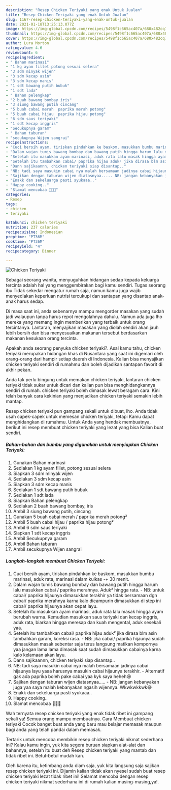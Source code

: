 ```yaml
---
description: "Resep Chicken Teriyaki yang enak Untuk Jualan"
title: "Resep Chicken Teriyaki yang enak Untuk Jualan"
slug: 1167-resep-chicken-teriyaki-yang-enak-untuk-jualan
date: 2021-01-18T13:25:13.077Z
image: https://img-global.cpcdn.com/recipes/5498f1c665ac407a/680x482cq70/chicken-teriyaki-foto-resep-utama.jpg
thumbnail: https://img-global.cpcdn.com/recipes/5498f1c665ac407a/680x482cq70/chicken-teriyaki-foto-resep-utama.jpg
cover: https://img-global.cpcdn.com/recipes/5498f1c665ac407a/680x482cq70/chicken-teriyaki-foto-resep-utama.jpg
author: Lura Morton
ratingvalue: 4.6
reviewcount: 6
recipeingredient:
- " Bahan marinasi"
- "1 kg ayam fillet potong sesuai selera"
- "3 sdm minyak wijen"
- "3 sdm kecap asin"
- "3 sdm kecap manis"
- "1 sdt bawang putih bubuk"
- "1 sdt lada"
- " Bahan pelengkap"
- "2 buah bawang bombay iris"
- "3 siung bawang putih cincang"
- "5 buah cabai merah  paprika merah potong"
- "5 buah cabai hijau  paprika hijau potong"
- "6 sdm saus teriyaki"
- "1 sdt kecap inggris"
- "Secukupnya garam"
- " Bahan taburan"
- "secukupnya Wijen sangrai"
recipeinstructions:
- "Cuci bersih ayam, tiriskan pindahkan ke baskom, masukkan bumbu marinasi, aduk rata, marinasi dalam kulkas -+ 30 menit."
- "Dalam wajan tumis bawang bombay dan bawang putih hingga harum lalu masukkan cabai / paprika merahnya. Aduk² hingga rata. NB: untuk cabai/ paprika hijaunya dimasukkan terakhir ya tidak bersamaan dgn cabai/ paprika merahnya karna kalo dicampurin dimasukkan di step ini cabai/ paprika hijaunya akan cepat layu."
- "Setelah itu masukkan ayam marinasi, aduk rata lalu masak hingga ayam berubah warna. Kemudian masukkan saus teriyaki dan kecap inggris, aduk rata, biarkan hingga meresap dan kuah mengental, aduk sesekali yaa."
- "Setelah itu tambahkan cabai/ paprika hijau aduk² jika dirasa blm asin tambahkan garam, koreksi rasa. NB: jika cabai/ paprika hijaunya sudah dimasukkan masak sebentar saja terus langsung matikan kompornya yaa jangan lama lama dimasak saat sudah dimasukkan cabainya karna kalo kelamaan akan layu."
- "Dann sajikaannn, chicken teriyaki siap disantap.."
- "NB: tadi saya masukin cabai nya malah bersamaan jadinya cabai hijaunya layu yaaa harusnya masukin cabai hijaunya terakhir. Alternatif gak ada paprika boleh pake cabai yaa kyk saya heheh😆"
- "Sajikan dengan taburan wijen diatasnyaa..... NB: jangan kebanyakan juga yaa saya malah kebanyakan ngasih wijennya. Wkwkwkkwk😅"
- "Enakk dan sekeluarga pasti syukaaa.."
- "Happy cooking.."
- "Slamat mencobaa 👩🏻‍🍳"
categories:
- Resep
tags:
- chicken
- teriyaki

katakunci: chicken teriyaki 
nutrition: 237 calories
recipecuisine: Indonesian
preptime: "PT36M"
cooktime: "PT36M"
recipeyield: "4"
recipecategory: Dinner

---
```



![Chicken Teriyaki](https://img-global.cpcdn.com/recipes/5498f1c665ac407a/680x482cq70/chicken-teriyaki-foto-resep-utama.jpg)

Sebagai seorang wanita, menyuguhkan hidangan sedap kepada keluarga tercinta adalah hal yang menggembirakan bagi kamu sendiri. Tugas seorang ibu Tidak sekedar mengatur rumah saja, namun kamu juga wajib menyediakan keperluan nutrisi tercukupi dan santapan yang disantap anak-anak harus sedap.

Di masa  saat ini, anda sebenarnya mampu mengorder masakan yang sudah jadi walaupun tanpa harus repot mengolahnya dahulu. Namun ada juga lho mereka yang memang ingin memberikan yang terbaik untuk orang tercintanya. Lantaran, menyajikan masakan yang diolah sendiri akan jauh lebih bersih dan bisa menyesuaikan makanan tersebut berdasarkan makanan kesukaan orang tercinta. 



Apakah anda seorang penyuka chicken teriyaki?. Asal kamu tahu, chicken teriyaki merupakan hidangan khas di Nusantara yang saat ini digemari oleh orang-orang dari hampir setiap daerah di Indonesia. Kalian bisa menyajikan chicken teriyaki sendiri di rumahmu dan boleh dijadikan santapan favorit di akhir pekan.

Anda tak perlu bingung untuk memakan chicken teriyaki, lantaran chicken teriyaki tidak sukar untuk dicari dan kalian pun bisa menghidangkannya sendiri di rumah. chicken teriyaki boleh dimasak lewat beragam cara. Kini telah banyak cara kekinian yang menjadikan chicken teriyaki semakin lebih mantap.

Resep chicken teriyaki pun gampang sekali untuk dibuat, lho. Anda tidak usah capek-capek untuk memesan chicken teriyaki, tetapi Kamu dapat menghidangkan di rumahmu. Untuk Anda yang hendak membuatnya, berikut ini resep membuat chicken teriyaki yang lezat yang bisa Kalian buat sendiri.

<!--inarticleads1-->

##### Bahan-bahan dan bumbu yang digunakan untuk menyiapkan Chicken Teriyaki:

1. Gunakan  Bahan marinasi
1. Sediakan 1 kg ayam fillet, potong sesuai selera
1. Siapkan 3 sdm minyak wijen
1. Sediakan 3 sdm kecap asin
1. Siapkan 3 sdm kecap manis
1. Sediakan 1 sdt bawang putih bubuk
1. Sediakan 1 sdt lada
1. Siapkan  Bahan pelengkap
1. Sediakan 2 buah bawang bombay, iris
1. Ambil 3 siung bawang putih, cincang
1. Gunakan 5 buah cabai merah / paprika merah potong²
1. Ambil 5 buah cabai hijau / paprika hijau potong²
1. Ambil 6 sdm saus teriyaki
1. Siapkan 1 sdt kecap inggris
1. Ambil Secukupnya garam
1. Ambil  Bahan taburan
1. Ambil secukupnya Wijen sangrai




<!--inarticleads2-->

##### Langkah-langkah membuat Chicken Teriyaki:

1. Cuci bersih ayam, tiriskan pindahkan ke baskom, masukkan bumbu marinasi, aduk rata, marinasi dalam kulkas -+ 30 menit.
1. Dalam wajan tumis bawang bombay dan bawang putih hingga harum lalu masukkan cabai / paprika merahnya. Aduk² hingga rata. - NB: untuk cabai/ paprika hijaunya dimasukkan terakhir ya tidak bersamaan dgn cabai/ paprika merahnya karna kalo dicampurin dimasukkan di step ini cabai/ paprika hijaunya akan cepat layu.
1. Setelah itu masukkan ayam marinasi, aduk rata lalu masak hingga ayam berubah warna. Kemudian masukkan saus teriyaki dan kecap inggris, aduk rata, biarkan hingga meresap dan kuah mengental, aduk sesekali yaa.
1. Setelah itu tambahkan cabai/ paprika hijau aduk² jika dirasa blm asin tambahkan garam, koreksi rasa. - NB: jika cabai/ paprika hijaunya sudah dimasukkan masak sebentar saja terus langsung matikan kompornya yaa jangan lama lama dimasak saat sudah dimasukkan cabainya karna kalo kelamaan akan layu.
1. Dann sajikaannn, chicken teriyaki siap disantap..
1. NB: tadi saya masukin cabai nya malah bersamaan jadinya cabai hijaunya layu yaaa harusnya masukin cabai hijaunya terakhir. - Alternatif gak ada paprika boleh pake cabai yaa kyk saya heheh😆
1. Sajikan dengan taburan wijen diatasnyaa..... - NB: jangan kebanyakan juga yaa saya malah kebanyakan ngasih wijennya. Wkwkwkkwk😅
1. Enakk dan sekeluarga pasti syukaaa..
1. Happy cooking..
1. Slamat mencobaa 👩🏻‍🍳




Wah ternyata resep chicken teriyaki yang enak tidak ribet ini gampang sekali ya! Semua orang mampu membuatnya. Cara Membuat chicken teriyaki Cocok banget buat anda yang baru mau belajar memasak maupun bagi anda yang telah pandai dalam memasak.

Tertarik untuk mencoba membikin resep chicken teriyaki nikmat sederhana ini? Kalau kamu ingin, yuk kita segera buruan siapkan alat-alat dan bahannya, setelah itu buat deh Resep chicken teriyaki yang mantab dan tidak ribet ini. Betul-betul mudah kan. 

Oleh karena itu, ketimbang anda diam saja, yuk kita langsung saja sajikan resep chicken teriyaki ini. Dijamin kalian tiidak akan nyesel sudah buat resep chicken teriyaki lezat tidak ribet ini! Selamat mencoba dengan resep chicken teriyaki nikmat sederhana ini di rumah kalian masing-masing,ya!.

